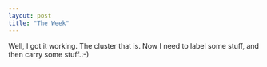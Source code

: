 ```yaml
---
layout: post
title: "The Week"
---
```

Well, I got it working. The cluster that is. Now I need to label some stuff,
and then carry some stuff.:-)
